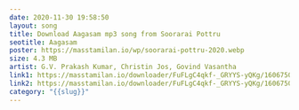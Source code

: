 ```yaml
---
date: 2020-11-30 19:58:50
layout: song
title: Download Aagasam mp3 song from Soorarai Pottru
seotitle: Aagasam
poster: https://masstamilan.io/wp/soorarai-pottru-2020.webp
size: 4.3 MB
artist: G.V. Prakash Kumar, Christin Jos, Govind Vasantha
link1: https://masstamilan.io/downloader/FuFLgC4qkf-_GRYYS-yQKg/1606750203/d128_cdn/19082
link2: https://masstamilan.io/downloader/FuFLgC4qkf-_GRYYS-yQKg/1606750203/d320_cdn/19082
category: "{{slug}}"
---
```

